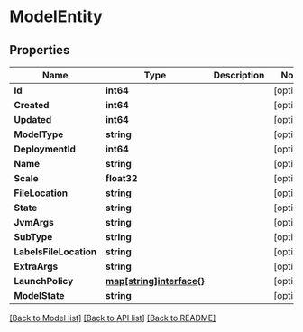 # ModelEntity

## Properties

Name | Type | Description | Notes
------------ | ------------- | ------------- | -------------
**Id** | **int64** |  | [optional] 
**Created** | **int64** |  | [optional] 
**Updated** | **int64** |  | [optional] 
**ModelType** | **string** |  | [optional] 
**DeploymentId** | **int64** |  | [optional] 
**Name** | **string** |  | [optional] 
**Scale** | **float32** |  | [optional] 
**FileLocation** | **string** |  | [optional] 
**State** | **string** |  | [optional] 
**JvmArgs** | **string** |  | [optional] 
**SubType** | **string** |  | [optional] 
**LabelsFileLocation** | **string** |  | [optional] 
**ExtraArgs** | **string** |  | [optional] 
**LaunchPolicy** | [**map[string]interface{}**](.md) |  | [optional] 
**ModelState** | **string** |  | [optional] 

[[Back to Model list]](../README.md#documentation-for-models) [[Back to API list]](../README.md#documentation-for-api-endpoints) [[Back to README]](../README.md)


